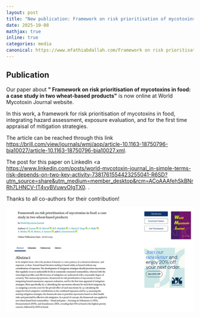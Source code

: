 ```yaml
---
layout: post
title: "New publication: Framework on risk prioritisation of mycotoxins in food: a case study in two wheat-based products is now online at World Mycotoxin Journal"
date: 2025-10-08
mathjax: true
inline: true
categories: media
canonical: https://www.mfathiabdallah.com/Framework on risk prioritisationof mycotoxins in food/
---
```


<!-- Add canonical tag -->
<link rel="canonical" href="https://www.mfathiabdallah.com/Framework on risk prioritisationof mycotoxins in food">

<!-- Metadata -->
<meta name="Publication" content="New publication: Framework on risk prioritisationof mycotoxins in food">

<!-- Structured Data -->
<script type="application/ld+json">
{
  "@context": "http://schema.org",
  "@type": "Article",
  "headline": "New publication: Framework on risk prioritisation of mycotoxins in food: a case study in two wheat-based products is now online at World Mycotoxin Journal",
  "datePublished": "2025-10-08",
  "Publication": "New publication: Framework on risk prioritisation of mycotoxins in food: a case study in two wheat-based products",
  "mainEntityOfPage": {
    "@type": "WebPage",
    "@id": "https://www.mfathiabdallah.com/Framework on risk prioritisationof mycotoxins in food/"
  }
}
</script>

<!-- Page Content -->
## Publication

<!-- Your content goes here -->
Our paper about **" Framework on risk prioritisation of mycotoxins in food: a case study in two wheat-based products"** is now online at World Mycotoxin Journal website.
 
In this work, a framework for risk prioritisation of mycotoxins in food, integrating hazard assessment, exposure evaluation, and for the first time appraisal of mitigation strategies.

The article can be reached through this link <a href="https://brill.com/view/journals/wmj/aop/article-10.1163-18750796-bja10027/article-10.1163-18750796-bja10027.xml" target="_blank" rel="noopener">https://brill.com/view/journals/wmj/aop/article-10.1163-18750796-bja10027/article-10.1163-18750796-bja10027.xml</a>.

The post for this paper on LinkedIn <a https://www.linkedin.com/posts/world-mycotoxin-journal_in-simple-terms-risk-depends-on-two-key-activity-7381761554423255041-R6SD?utm_source=share&utm_medium=member_desktop&rcm=ACoAAAfehSkBNrRh7LHNCV-IT4vyBVuwyOIgTX0. </a>.

 Thanks to all co-authors for their contribution!

<!-- Add modal functionality to the image -->
<div id="myModal" class="modal">
  <span class="close" onclick="closeModal()">&times;</span>
  <img class="modal-content" id="img01">
</div>

<div class="image-container">
  <img class="Publication" src="/images/2025_10_paper_worldmycotoxinj.png" alt="Publication" onclick="openModal(this.src)">
</div>

<!-- JavaScript for modal functionality -->
<script>
// Open the modal
function openModal(imgSrc) {
  var modal = document.getElementById("myModal");
  var modalImg = document.getElementById("img01");
  modal.style.display = "block";
  modalImg.src = imgSrc;
}

// Close the modal
function closeModal() {
  var modal = document.getElementById("myModal");
  modal.style.display = "none";
}
</script>

<style>
/* Style the modal */
.modal {
  display: none; /* Hidden by default */
  position: fixed; /* Stay in place */
  z-index: 1; /* Sit on top */
  padding-top: 50px; /* Location of the box */
  left: 0;
  top: 0;
  width: 100%; /* Full width */
  height: 100%; /* Full height */
  overflow: auto; /* Enable scroll if needed */
  background-color: rgba(0,0,0,0.9); /* Black w/ opacity */
}

/* Modal Content (image) */
.modal-content {
  margin: auto;
  display: block;
  width: 80%;
  max-width: 700px;
}

/* Close Button */
.close {
  position: absolute;
  top: 15px;
  right: 35px;
  color: #fff;
  font-size: 40px;
  font-weight: bold;
  transition: 0.3s;
  cursor: pointer;
}

.close:hover,
.close:focus {
  color: #bbb;
  text-decoration: none;
}
</style>

